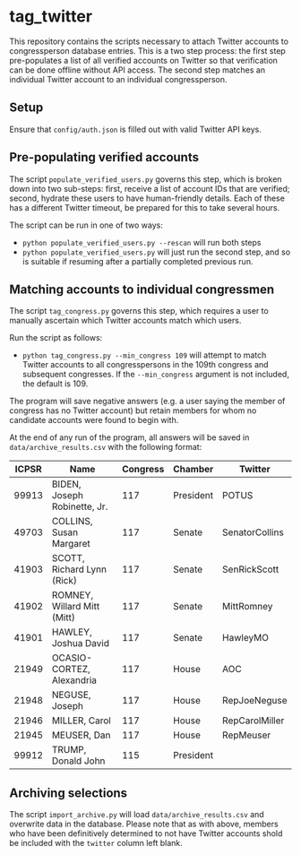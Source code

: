 # tag_twitter

This repository contains the scripts necessary to attach Twitter accounts to congressperson database entries. This is a two step process: the first step pre-populates a list of all verified accounts on Twitter so that verification can be done offline without API access. The second step matches an individual Twitter account to an individual congressperson.

## Setup

Ensure that `config/auth.json` is filled out with valid Twitter API keys.

## Pre-populating verified accounts

The script `populate_verified_users.py` governs this step, which is broken down into two sub-steps: first, receive a list of account IDs that are verified; second, hydrate these users to have human-friendly details. Each of these has a different Twitter timeout, be prepared for this to take several hours.

The script can be run in one of two ways:

* `python populate_verified_users.py --rescan` will run both steps
* `python populate_verified_users.py` will just run the second step, and so is suitable if resuming after a partially completed previous run.

## Matching accounts to individual congressmen

The script `tag_congress.py` governs this step, which requires a user to manually ascertain which Twitter accounts match which users.

Run the script as follows:

* `python tag_congress.py --min_congress 109` will attempt to match Twitter accounts to all congresspersons in the 109th congress and subsequent congresses. If the `--min_congress` argument is not included, the default is 109.

The program will save negative answers (e.g. a user saying the member of congress has no Twitter account) but retain members for whom no candidate accounts were found to begin with. 

At the end of any run of the program, all answers will be saved in `data/archive_results.csv` with the following format:

ICPSR | Name | Congress | Chamber | Twitter
------|------|----------|---------|---------
99913 | BIDEN, Joseph Robinette, Jr. | 117 | President | POTUS
49703 | COLLINS, Susan Margaret | 117 | Senate | SenatorCollins
41903 | SCOTT, Richard Lynn (Rick) | 117 | Senate | SenRickScott
41902 | ROMNEY, Willard Mitt (Mitt) | 117 | Senate | MittRomney
41901 | HAWLEY, Joshua David | 117 | Senate | HawleyMO
21949 | OCASIO-CORTEZ, Alexandria | 117 | House | AOC
21948 | NEGUSE, Joseph | 117 | House | RepJoeNeguse
21946 | MILLER, Carol | 117 | House | RepCarolMiller
21945 | MEUSER, Dan | 117 | House | RepMeuser
99912 | TRUMP, Donald John | 115 | President | 

## Archiving selections

The script `import_archive.py` will load `data/archive_results.csv` and overwrite data in the database. Please note that as with above, members who have been definitively determined to not have Twitter accounts shold be included with the `twitter` column left blank.
